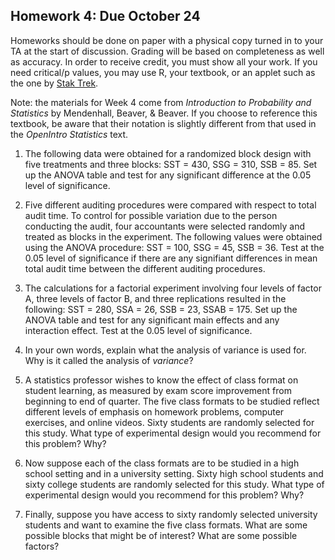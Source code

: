 ## Homework 4: Due October 24

Homeworks should be done on paper with a physical copy turned in to your TA at the start of discussion. Grading will be based on completeness as well as accuracy. In order to receive credit, you must show all your work. If you need critical/p values, you may use R, your textbook, or an applet such as the one by <a href="https://stattrek.com/online-calculator/f-distribution.aspx">Stak Trek</a>.

Note: the materials for Week 4 come from *Introduction to Probability and Statistics* by Mendenhall, Beaver, & Beaver. If you choose to reference this textbook, be aware that their notation is slightly different from that used in the *OpenIntro Statistics* text.

1. The following data were obtained for a randomized block design with five treatments and three blocks: SST = 430, SSG = 310, SSB = 85. Set up the ANOVA table and test for any significant difference at the 0.05 level of significance.

2. Five different auditing procedures were compared with respect to total audit time. To control for possible variation due to the person conducting the audit, four accountants were selected randomly and treated as blocks in the experiment. The following values were obtained using the ANOVA procedure: SST = 100, SSG = 45, SSB = 36. Test at the 0.05 level of significance if there are any signifiant differences in mean total audit time between the different auditing procedures.

3. The calculations for a factorial experiment involving four levels of factor A, three levels of factor B, and three replications resulted in the following: SST = 280, SSA = 26, SSB = 23, SSAB = 175. Set up the ANOVA table and test for any significant main effects and any interaction effect. Test at the 0.05 level of significance. 

4. In your own words, explain what the analysis of variance is used for. Why is it called the analysis of *variance*?

5. A statistics professor wishes to know the effect of class format on student learning, as measured by exam score improvement from beginning to end of quarter. The five class formats to be studied reflect different levels of emphasis on homework problems, computer exercises, and online videos. Sixty students are randomly selected for this study. What type of experimental design would you recommend for this problem? Why?

6. Now suppose each of the class formats are to be studied in a high school setting and in a university setting. Sixty high school students and sixty college students are randomly selected for this study. What type of experimental design would you recommend for this problem? Why?

7. Finally, suppose you have access to sixty randomly selected university students and want to examine the five class formats. What are some possible blocks that might be of interest? What are some possible factors? 
